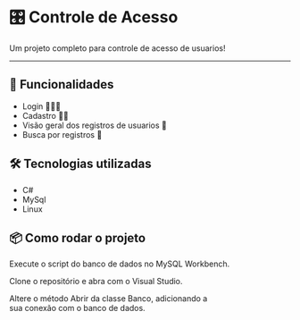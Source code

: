 # 🎛️ Controle de Acesso

Um projeto completo para controle de acesso de usuarios!

---

## 🚀 Funcionalidades

- Login 👨🏾‍💻
- Cadastro ✍🏾
- Visão geral dos registros de usuarios 👀
- Busca por registros 🧐

## 🛠️ Tecnologias utilizadas

- C#
- MySql
- Linux 

## 📦 Como rodar o projeto
Execute o script do banco de dados no MySQL Workbench. </br>

Clone o repositório e abra com o Visual Studio. </br>

Altere o método Abrir da classe Banco, adicionando a </br>
sua conexão com o banco de dados. 
